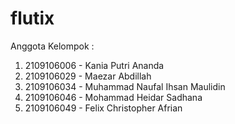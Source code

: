 # flutix

Anggota Kelompok :
1. 2109106006 - Kania Putri Ananda
2. 2109106029 - Maezar Abdillah
3. 2109106034 - Muhammad Naufal Ihsan Maulidin
4. 2109106046 - Mohammad Heidar Sadhana
5. 2109106049 - Felix Christopher Afrian 
